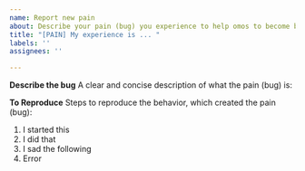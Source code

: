 ```yaml
---
name: Report new pain
about: Describe your pain (bug) you experience to help omos to become better at improving
title: "[PAIN] My experience is ... "
labels: ''
assignees: ''

---
```


**Describe the bug**
A clear and concise description of what the pain (bug) is:

**To Reproduce**
Steps to reproduce the behavior, which created the pain (bug):
1. I started this
2. I did that
3. I sad the following
4. Error
